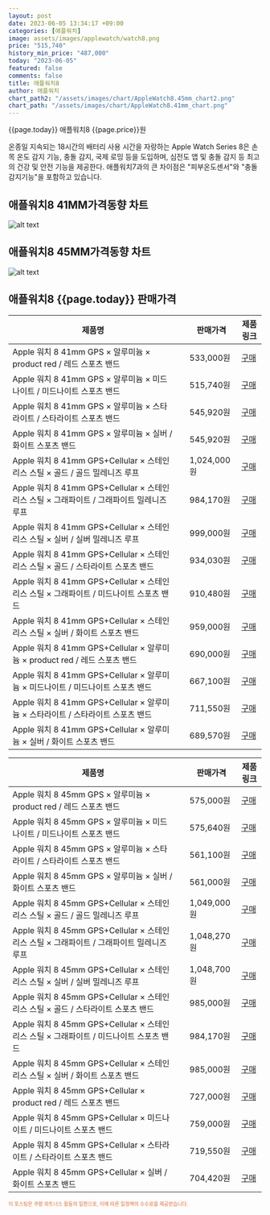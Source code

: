 ```yaml
---
layout: post
date: 2023-06-05 13:34:17 +09:00
categories: [애플워치]
image: assets/images/applewatch/watch8.png
price: "515,740"
history_min_price: "487,000"
today: "2023-06-05"
featured: false
comments: false
title: 애플워치8
author: 애플워치
chart_path2: "/assets/images/chart/AppleWatch8.45mm_chart2.png"
chart_path: "/assets/images/chart/AppleWatch8.41mm_chart.png"
---
```


{{page.today}} 애플워치8 {{page.price}}원

온종일 지속되는 18시간의 배터리 사용 시간을 자랑하는 Apple Watch Series 8은 손목 온도 감지 기능, 충돌 감지, 국제 로밍 등을 도입하며, 심전도 앱 및 충돌 감지 등 최고의 건강 및 안전 기능을 제공한다.
애플워치7과의 큰 차이점은 "피부온도센서"와 "충돌감지기능"을 포함하고 있습니다.

## 애플워치8 41MM가격동향 차트
![alt text]({{page.chart_path}} "애플워치8 41MM 차트")

## 애플워치8 45MM가격동향 차트
![alt text]({{page.chart_path2}} "애플워치8 45MM 차트")

## 애플워치8 {{page.today}} 판매가격
<main>
<table id="rwd-table-large">
  <thead>
    <tr>
      <th>제품명</th>
      <th></th>
      <th>판매가격</th>
      <th>제품링크</th>
    </tr>
  </thead>
  <tbody><tr>
        <td>Apple 워치 8 41mm GPS × 알루미늄 × product red / 레드 스포츠 밴드</td>
        <td></td>
        <td>533,000원</td>
        <td><a href='https://link.coupang.com/a/Tes9m' target='_blank'>구매</a></td>
        </tr><tr>
        <td>Apple 워치 8 41mm GPS × 알루미늄 × 미드나이트 / 미드나이트 스포츠 밴드</td>
        <td></td>
        <td>515,740원</td>
        <td><a href='https://link.coupang.com/a/TetfQ' target='_blank'>구매</a></td>
        </tr><tr>
        <td>Apple 워치 8 41mm GPS × 알루미늄 × 스타라이트 / 스타라이트 스포츠 밴드</td>
        <td></td>
        <td>545,920원</td>
        <td><a href='https://link.coupang.com/a/Tetm5' target='_blank'>구매</a></td>
        </tr><tr>
        <td>Apple 워치 8 41mm GPS × 알루미늄 × 실버 / 화이트 스포츠 밴드</td>
        <td></td>
        <td>545,920원</td>
        <td><a href='https://link.coupang.com/a/Tetth' target='_blank'>구매</a></td>
        </tr><tr>
        <td>Apple 워치 8 41mm GPS+Cellular × 스테인리스 스틸 × 골드 / 골드 밀레니즈 루프</td>
        <td></td>
        <td>1,024,000원</td>
        <td><a href='https://link.coupang.com/a/TetyY' target='_blank'>구매</a></td>
        </tr><tr>
        <td>Apple 워치 8 41mm GPS+Cellular × 스테인리스 스틸 × 그래파이트 / 그래파이트 밀레니즈 루프</td>
        <td></td>
        <td>984,170원</td>
        <td><a href='https://link.coupang.com/a/TetHA' target='_blank'>구매</a></td>
        </tr><tr>
        <td>Apple 워치 8 41mm GPS+Cellular × 스테인리스 스틸 × 실버 / 실버 밀레니즈 루프</td>
        <td></td>
        <td>999,000원</td>
        <td><a href='https://link.coupang.com/a/TetNh' target='_blank'>구매</a></td>
        </tr><tr>
        <td>Apple 워치 8 41mm GPS+Cellular × 스테인리스 스틸 × 골드 / 스타라이트 스포츠 밴드</td>
        <td></td>
        <td>934,030원</td>
        <td><a href='https://link.coupang.com/a/TetUP' target='_blank'>구매</a></td>
        </tr><tr>
        <td>Apple 워치 8 41mm GPS+Cellular × 스테인리스 스틸 × 그래파이트 / 미드나이트 스포츠 밴드</td>
        <td></td>
        <td>910,480원</td>
        <td><a href='https://link.coupang.com/a/Tet29' target='_blank'>구매</a></td>
        </tr><tr>
        <td>Apple 워치 8 41mm GPS+Cellular × 스테인리스 스틸 × 실버 / 화이트 스포츠 밴드</td>
        <td></td>
        <td>959,000원</td>
        <td><a href='https://link.coupang.com/a/Tet8E' target='_blank'>구매</a></td>
        </tr><tr>
        <td>Apple 워치 8 41mm GPS+Cellular × 알루미늄 × product red / 레드 스포츠 밴드</td>
        <td></td>
        <td>690,000원</td>
        <td><a href='https://link.coupang.com/a/Teuhd' target='_blank'>구매</a></td>
        </tr><tr>
        <td>Apple 워치 8 41mm GPS+Cellular × 알루미늄 × 미드나이트 / 미드나이트 스포츠 밴드</td>
        <td></td>
        <td>667,100원</td>
        <td><a href='https://link.coupang.com/a/Teuq3' target='_blank'>구매</a></td>
        </tr><tr>
        <td>Apple 워치 8 41mm GPS+Cellular × 알루미늄 × 스타라이트 / 스타라이트 스포츠 밴드</td>
        <td></td>
        <td>711,550원</td>
        <td><a href='https://link.coupang.com/a/Teu34' target='_blank'>구매</a></td>
        </tr><tr>
        <td>Apple 워치 8 41mm GPS+Cellular × 알루미늄 × 실버 / 화이트 스포츠 밴드</td>
        <td></td>
        <td>689,570원</td>
        <td><a href='https://link.coupang.com/a/Tevch' target='_blank'>구매</a></td>
        </tr></tbody>
</table>

<table id="rwd-table-large">
  <thead>
    <tr>
      <th>제품명</th>
      <th></th>
      <th>판매가격</th>
      <th>제품링크</th>
    </tr>
  </thead>
  <tbody>               
                <tr>
            <td>Apple 워치 8 45mm GPS × 알루미늄 × product red / 레드 스포츠 밴드</td>
            <td></td>
            <td>575,000원</td>
            <td><a href='https://link.coupang.com/a/Tevmm' target='_blank'>구매</a></td>
            </tr><tr>
            <td>Apple 워치 8 45mm GPS × 알루미늄 × 미드나이트 / 미드나이트 스포츠 밴드</td>
            <td></td>
            <td>575,640원</td>
            <td><a href='https://link.coupang.com/a/TevqK' target='_blank'>구매</a></td>
            </tr><tr>
            <td>Apple 워치 8 45mm GPS × 알루미늄 × 스타라이트 / 스타라이트 스포츠 밴드</td>
            <td></td>
            <td>561,100원</td>
            <td><a href='https://link.coupang.com/a/TevxI' target='_blank'>구매</a></td>
            </tr><tr>
            <td>Apple 워치 8 45mm GPS × 알루미늄 × 실버 / 화이트 스포츠 밴드</td>
            <td></td>
            <td>561,000원</td>
            <td><a href='https://link.coupang.com/a/TevC7' target='_blank'>구매</a></td>
            </tr><tr>
            <td>Apple 워치 8 45mm GPS+Cellular × 스테인리스 스틸 × 골드 / 골드 밀레니즈 루프</td>
            <td></td>
            <td>1,049,000원</td>
            <td><a href='https://link.coupang.com/a/TevIm' target='_blank'>구매</a></td>
            </tr><tr>
            <td>Apple 워치 8 45mm GPS+Cellular × 스테인리스 스틸 × 그래파이트 / 그래파이트 밀레니즈 루프</td>
            <td></td>
            <td>1,048,270원</td>
            <td><a href='https://link.coupang.com/a/TevNd' target='_blank'>구매</a></td>
            </tr><tr>
            <td>Apple 워치 8 45mm GPS+Cellular × 스테인리스 스틸 × 실버 / 실버 밀레니즈 루프</td>
            <td></td>
            <td>1,048,700원</td>
            <td><a href='https://link.coupang.com/a/TevRD' target='_blank'>구매</a></td>
            </tr><tr>
            <td>Apple 워치 8 45mm GPS+Cellular × 스테인리스 스틸 × 골드 / 스타라이트 스포츠 밴드</td>
            <td></td>
            <td>985,000원</td>
            <td><a href='https://link.coupang.com/a/TevXC' target='_blank'>구매</a></td>
            </tr><tr>
            <td>Apple 워치 8 45mm GPS+Cellular × 스테인리스 스틸 × 그래파이트 / 미드나이트 스포츠 밴드</td>
            <td></td>
            <td>984,170원</td>
            <td><a href='https://link.coupang.com/a/Tev3P' target='_blank'>구매</a></td>
            </tr><tr>
            <td>Apple 워치 8 45mm GPS+Cellular × 스테인리스 스틸 × 실버 / 화이트 스포츠 밴드</td>
            <td></td>
            <td>985,000원</td>
            <td><a href='https://link.coupang.com/a/Tev63' target='_blank'>구매</a></td>
            </tr><tr>
            <td>Apple 워치 8 45mm GPS+Cellular × product red / 레드 스포츠 밴드</td>
            <td></td>
            <td>727,000원</td>
            <td><a href='https://link.coupang.com/a/Tewcp' target='_blank'>구매</a></td>
            </tr><tr>
            <td>Apple 워치 8 45mm GPS+Cellular × 미드나이트 / 미드나이트 스포츠 밴드</td>
            <td></td>
            <td>759,000원</td>
            <td><a href='https://link.coupang.com/a/Tewh2' target='_blank'>구매</a></td>
            </tr><tr>
            <td>Apple 워치 8 45mm GPS+Cellular × 스타라이트 / 스타라이트 스포츠 밴드</td>
            <td></td>
            <td>719,550원</td>
            <td><a href='https://link.coupang.com/a/TewnL' target='_blank'>구매</a></td>
            </tr><tr>
            <td>Apple 워치 8 45mm GPS+Cellular × 실버 / 화이트 스포츠 밴드</td>
            <td></td>
            <td>704,420원</td>
            <td><a href='https://link.coupang.com/a/Tewrj' target='_blank'>구매</a></td>
            </tr>
</tbody>
</table>                 
                
</main>
<div style="color:#e56a2c;font-size: 0.7em;" >
이 포스팅은 쿠팡 파트너스 활동의 일환으로, 이에 따른 일정액의 수수료를 제공받습니다.
</div>
